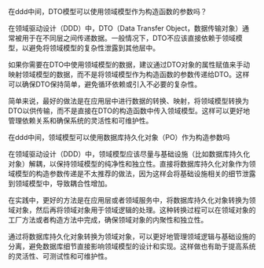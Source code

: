 在ddd中间，DTO模型可以使用领域模型作为构造函数的参数吗？

在领域驱动设计（DDD）中，DTO（Data Transfer Object，数据传输对象）通常被用于在不同层之间传递数据。一般情况下，DTO不应该直接依赖于领域模型，以避免将领域模型的复杂性泄露到其他层中。

如果你需要在DTO中使用领域模型的数据，建议通过DTO对象的属性赋值来手动映射领域模型的数据，而不是将领域模型作为构造函数的参数传递给DTO。这样可以确保DTO保持简单，避免循环依赖或引入不必要的复杂性。

简单来说，最好的做法是在应用层中进行数据的转换、映射，将领域模型转换为DTO以供传输，而不是直接在DTO的构造函数中传入领域模型。这样可以更好地管理依赖关系和确保系统的灵活性和可维护性。


在ddd中间，领域模型可以使用数据库持久化对象（PO）作为构造参数吗

在领域驱动设计（DDD）中，领域模型应该尽量与基础设施（比如数据库持久化对象）解耦，以保持领域模型的纯净性和独立性。直接将数据库持久化对象作为领域模型的构造参数传递是不太推荐的做法，因为这样会将基础设施相关的细节泄露到领域模型中，导致耦合性增加。

在实践中，更好的方法是在应用层或者领域服务中，将数据库持久化对象转换为领域对象，然后再将领域对象用于领域逻辑的处理。这种转换过程可以在领域对象的工厂方法或者构造方法中完成，确保领域对象的内聚性和独立性。

通过将数据库持久化对象转换为领域对象，可以更好地管理领域逻辑与基础设施的分离，避免数据库细节直接影响领域模型的设计和实现。这样做也有助于提高系统的灵活性、可测试性和可维护性。

